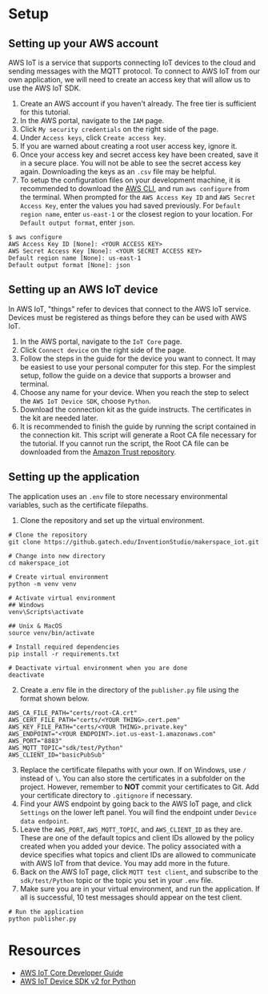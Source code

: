 # Setup

## Setting up your AWS account
AWS IoT is a service that supports connecting IoT devices to the cloud and sending messages with the MQTT protocol. To connect to AWS IoT from our own application, we will need to create an access key that will allow us to use the AWS IoT SDK.

1. Create an AWS account if you haven't already. The free tier is sufficient for this tutorial.
2. In the AWS portal, navigate to the `IAM` page.
3. Click `My security credentials` on the right side of the page.
4. Under `Access keys`, click `Create access key`.
5. If you are warned about creating a root user access key, ignore it.
6. Once your access key and secret access key have been created, save it in a secure place. You will not be able to see the secret access key again. Downloading the keys as an `.csv` file may be helpful.
7. To setup the configuration files on your development machine, it is recommended to download the [AWS CLI](https://aws.amazon.com/cli/), and run `aws configure` from the terminal. When prompted for the `AWS Access Key ID` and `AWS Secret Access Key`, enter the values you had saved previously. For `Default region name`, enter `us-east-1` or the closest region to your location. For `Default output format`, enter `json`.
```
$ aws configure
AWS Access Key ID [None]: <YOUR ACCESS KEY>
AWS Secret Access Key [None]: <YOUR SECRET ACCESS KEY>
Default region name [None]: us-east-1
Default output format [None]: json
```

## Setting up an AWS IoT device
In AWS IoT, "things" refer to devices that connect to the AWS IoT service. Devices must be registered as things before they can be used with AWS IoT.

1. In the AWS portal, navigate to the `IoT Core` page.
2. Click `Connect device` on the right side of the page.
3. Follow the steps in the guide for the device you want to connect. It may be easiest to use your personal computer for this step. For the simplest setup, follow the guide on a device that supports a browser and terminal.
4. Choose any name for your device. When you reach the step to select the `AWS IoT Device SDK`, choose `Python`.
5. Download the connection kit as the guide instructs. The certificates in the kit are needed later.
6. It is recommended to finish the guide by running the script contained in the connection kit. This script will generate a Root CA file necessary for the tutorial. If you cannot run the script, the Root CA file can be downloaded from the [Amazon Trust repository](https://www.amazontrust.com/repository/AmazonRootCA1.pem).

## Setting up the application
The application uses an `.env` file to store necessary environmental variables, such as the certificate filepaths.
1. Clone the repository and set up the virtual environment.
```
# Clone the repository
git clone https://github.gatech.edu/InventionStudio/makerspace_iot.git

# Change into new directory
cd makerspace_iot

# Create virtual environment
python -m venv venv

# Activate virtual environment
## Windows
venv\Scripts\activate

## Unix & MacOS
source venv/bin/activate

# Install required dependencies
pip install -r requirements.txt

# Deactivate virtual environment when you are done
deactivate
```
2. Create a .env file in the directory of the `publisher.py` file using the format shown below.
```
AWS_CA_FILE_PATH="certs/root-CA.crt"
AWS_CERT_FILE_PATH="certs/<YOUR THING>.cert.pem"
AWS_KEY_FILE_PATH="certs/<YOUR THING>.private.key"
AWS_ENDPOINT="<YOUR ENDPOINT>.iot.us-east-1.amazonaws.com"
AWS_PORT="8883"
AWS_MQTT_TOPIC="sdk/test/Python"
AWS_CLIENT_ID="basicPubSub"
```
3. Replace the certificate filepaths with your own. If on Windows, use `/` instead of `\`. You can also store the certificates in a subfolder on the project. However, remember to **NOT** commit your certificates to Git. Add your certificate directory to `.gitignore` if necessary.
4. Find your AWS endpoint by going back to the AWS IoT page, and click `Settings` on the lower left panel. You will find the endpoint under `Device data endpoint`.
5. Leave the `AWS_PORT`, `AWS_MQTT_TOPIC`, and `AWS_CLIENT_ID` as they are. These are one of the default topics and client IDs allowed by the policy created when you added your device. The policy associated with a device specifies what topics and client IDs are allowed to communicate with AWS IoT from that device. You may add more in the future.
6. Back on the AWS IoT page, click `MQTT test client`, and subscribe to the `sdk/test/Python` topic or the topic you set in your `.env` file.
6. Make sure you are in your virtual environment, and run the application. If all is successful, 10 test messages should appear on the test client.
```
# Run the application
python publisher.py
```

# Resources
* [AWS IoT Core Developer Guide](https://docs.aws.amazon.com/iot/latest/developerguide/what-is-aws-iot.html)
* [AWS IoT Device SDK v2 for Python](https://github.com/aws/aws-iot-device-sdk-python-v2)
